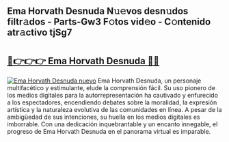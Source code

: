 ## Ema Horvath Desnuda N𝚞𝚎vos desn𝚞dos filtr𝚊dos - Parts-Gw3 F𝚘tos vid𝚎o - C𝚘ntenido atr𝚊ctivo tjSg7

# <h2><a href="http://mbby7p.tromn.icu/?c=Ema+Horvath+Desnuda">🔗👉👉👉 Ema Horvath Desnuda 🔗🔗</a></h2>

[![Ema Horvath Desnuda nuevo](https://i.imgur.com/pEAQMta.gif)](http://mbby7p.tromn.icu/?c=Ema+Horvath+Desnuda)
Ema Horvath Desnuda, un personaje multifacético y estimulante, elude la comprensión fácil. Su uso pionero de los medios digitales para la autorrepresentación ha cautivado y enfurecido a los espectadores, encendiendo debates sobre la moralidad, la expresión artística y la naturaleza evolutiva de las comunidades en línea. A pesar de la ambigüedad de sus intenciones, su huella en los medios digitales es imborrable. Con una dedicación inquebrantable y un encanto innegable, el progreso de Ema Horvath Desnuda en el panorama virtual es imparable.
